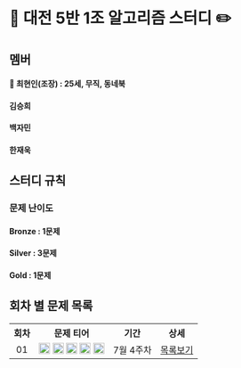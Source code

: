 # :orange_book: 대전 5반 1조 알고리즘 스터디 :pencil2:

## 멤버
<!-- 깃허브 이모티콘 사이트 : https://gist.github.com/rxaviers/7360908 -->
 #### :space_invader: 최현인(조장) : 25세, 무직, 동네북
 #### 김승희
 #### 백자민
 #### 한재욱
## 스터디 규칙
 ### 문제 난이도
  #### Bronze : 1문제
  #### Silver : 3문제
  #### Gold   : 1문제
## 회차 별 문제 목록
<table align="center">
  <tr>
    <th align="center">회차</th>
    <th align="center">문제 티어</th>
    <th align="center">기간</th>
    <th align="center">상세</th>
  </tr>
  <tr>
    <td align="center">01</td>
    <td align="center">
      <a href="https://www.acmicpc.net/problem/1100"><img src="https://d2gd6pc034wcta.cloudfront.net/tier/4.svg" class="solvedac-tier" width=20px></a>
      <a href="https://www.acmicpc.net/problem/1059"><img src="https://d2gd6pc034wcta.cloudfront.net/tier/6.svg" class="solvedac-tier" width=20px></a>
      <a href="https://www.acmicpc.net/problem/1051"><img src="https://d2gd6pc034wcta.cloudfront.net/tier/7.svg" class="solvedac-tier" width=20px></a>
      <a href="https://www.acmicpc.net/problem/2468"><img src="https://d2gd6pc034wcta.cloudfront.net/tier/10.svg" class="solvedac-tier" width=20px></a>
      <a href="https://www.acmicpc.net/problem/2573"><img src="https://d2gd6pc034wcta.cloudfront.net/tier/12.svg" class="solvedac-tier" width=20px></a>
    </td>
    <td align="center">7월 4주차</td>
    <td align="center"><a href="https://github.com/SSAFY-8-Algorithms-Study/Study-notice/tree/main/questions/01_7_4week">목록보기</a></td>
  </tr>
</table>
